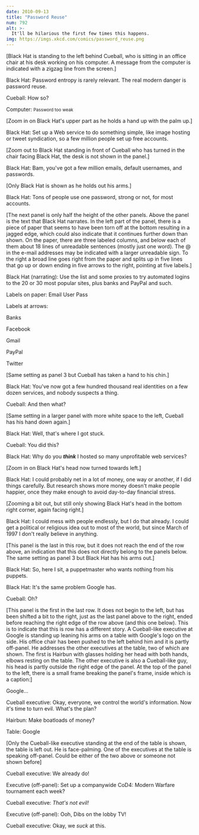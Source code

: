 ```yaml
---
date: 2010-09-13
title: "Password Reuse"
num: 792
alt: >-
  It'll be hilarious the first few times this happens.
img: https://imgs.xkcd.com/comics/password_reuse.png
---
```

[Black Hat is standing to the left behind Cueball, who is sitting in an office chair at his desk working on his computer. A message from the computer is indicated with a zigzag line from the screen.]

Black Hat: Password entropy is rarely relevant. The real modern danger is password reuse.

Cueball: How so?

Computer: <small>Password too weak</small>

[Zoom in on Black Hat's upper part as he holds a hand up with the palm up.]

Black Hat: Set up a Web service to do something simple, like image hosting or tweet syndication, so a few million people set up free accounts.

[Zoom out to Black Hat standing in front of Cueball who has turned in the chair facing Black Hat, the desk is not shown in the panel.]

Black Hat: Bam, you've got a few million emails, default usernames, and passwords.

[Only Black Hat is shown as he holds out his arms.]

Black Hat: Tons of people use one password, strong or not, for most accounts.

[The next panel is only half the height of the other panels. Above the panel is the text that Black Hat narrates. In the left part of the panel, there is a piece of paper that seems to have been torn off at the bottom resulting in a jagged edge, which could also indicate that it continues further down than shown. On the paper, there are three labeled columns, and below each of them about 18 lines of unreadable sentences (mostly just one word). The @ in the e-mail addresses may be indicated with a larger unreadable sign. To the right a broad line goes right from the paper and splits up in five lines that go up or down ending in five arrows to the right, pointing at five labels.]

Black Hat (narrating): Use the list and some proxies to try automated logins to the 20 or 30 most popular sites, plus banks and PayPal and such.

Labels on paper: Email User Pass

Labels at arrows:

Banks

Facebook

Gmail

PayPal

Twitter

[Same setting as panel 3 but Cueball has taken a hand to his chin.]

Black Hat: You've now got a few hundred thousand real identities on a few dozen services, and nobody suspects a thing.

Cueball: And then what?

[Same setting in a larger panel with more white space to the left, Cueball has his hand down again.]

Black Hat: Well, that's where I got stuck.

Cueball: You did this?

Black Hat: Why do you ***think*** I hosted so many unprofitable web services?

[Zoom in on Black Hat's head now turned towards left.]

Black Hat: I could probably net in a lot of money, one way or another, if I did things carefully. But research shows more money doesn't make people happier, once they make enough to avoid day-to-day financial stress.

[Zooming a bit out, but still only showing Black Hat's head in the bottom right corner, again facing right.]

Black Hat: I could mess with people endlessly, but I do that already. I could get a political or religious idea out to most of the world, but since March of 1997 I don't really believe in anything.

[This panel is the last in this row, but it does not reach the end of the row above, an indication that this does not directly belong to the panels below. The same setting as panel 3 but Black Hat has his arms out.]

Black Hat: So, here I sit, a puppetmaster who wants nothing from his puppets.

Black Hat: It's the same problem Google has.

Cueball: Oh?

[This panel is the first in the last row. It does not begin to the left, but has been shifted a bit to the right, just as the last panel above to the right, ended before reaching the right edge of the row above (and this one below). This is to indicate that this is row has a different story. A Cueball-like executive at Google is standing up leaning his arms on a table with Google's logo on the side. His office chair has been pushed to the left behind him and it is partly off-panel. He addresses the other executives at the table, two of which are shown. The first is Hairbun with glasses holding her head with both hands, elbows resting on the table. The other executive is also a Cueball-like guy, his head is partly outside the right edge of the panel. At the top of the panel to the left, there is a small frame breaking the panel's frame, inside which is a caption:]

Google...

Cueball executive: Okay, everyone, we control the world's information. Now it's time to turn evil. What's the plan?

Hairbun: Make boatloads of money?

Table: Google

[Only the Cueball-like executive standing at the end of the table is shown, the table is left out. He is face-palming. One of the executives at the table is speaking off-panel. Could be either of the two above or someone not shown before]

Cueball executive: We already do!

Executive (off-panel): Set up a companywide CoD4: Modern Warfare tournament each week?

Cueball executive: *That's not evil!*

Executive (off-panel): Ooh, Dibs on the lobby TV!

Cueball executive: Okay, we *suck* at this.